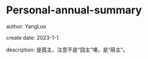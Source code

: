 # Personal-annual-summary
author: YangLuo

create date: 2023-1-1 

description: 是莔主，注意不是“囧主”噢，是“萌主”。    
